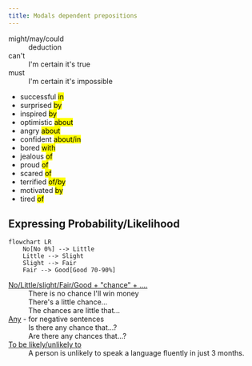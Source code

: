 ```yaml
---
title: Modals dependent prepositions
---
```


<dl>
<dt>might/may/could
<dd>deduction

<dt>can't
<dd>I'm certain it's true

<dt>must
<dd>I'm certain it's impossible
</dl>

- successful <mark>in</mark>
- surprised <mark>by</mark>
- inspired <mark>by</mark>
- optimistic <mark>about</mark>
- angry <mark>about</mark>
- confident <mark>about/in</mark>
- bored <mark>with</mark>
- jealous <mark>of</mark>
- proud <mark>of</mark>
- scared <mark>of</mark>
- terrified <mark>of/by</mark>
- motivated <mark>by</mark>
- tired <mark>of</mark>


## Expressing Probability/Likelihood

```mermaid
flowchart LR
	No[No 0%] --> Little
	Little --> Slight
	Slight --> Fair
	Fair --> Good[Good 70-90%]
```

<dl>
<dt><u>No/Little/slight/Fair/Good + "chance" + ....</u>
<dd>There is no chance I'll win money
<dd>There's a little chance...
<dd>The chances are little that...

<dt><u>Any</u> - for negative sentences
<dd>Is there any chance that...?
<dd>Are there any chances that...?

<dt><u>To be likely/unlikely to</u>
<dd>A person is unlikely to speak a language fluently in just 3 months.
</dl>
